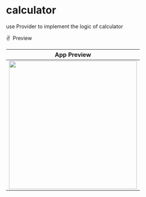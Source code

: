 # calculator

use Provider to implement the logic of calculator

✌ Preview

|              App Preview             |  
| :----------------------------------: | 
| <img src="https://user-images.githubusercontent.com/112802776/189476574-81c4f509-2b34-41be-9abe-fc34384caab3.gif" width="350"></a> |
